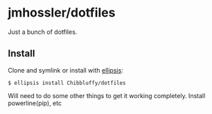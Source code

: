 # jmhossler/dotfiles
Just a bunch of dotfiles.

## Install
Clone and symlink or install with [ellipsis][ellipsis]:

```
$ ellipsis install Chibbluffy/dotfiles
```

[ellipsis]: http://ellipsis.sh

Will need to do some other things to get it working completely.
Install powerline(pip), etc


